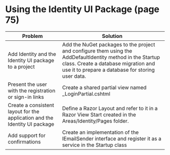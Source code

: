 # Using the Identity UI Package (page 75)

| Problem               | Solution |
| ----------------- | ------------ | 
|  Add Identity and the Identity UI package to a project  | Add the NuGet packages to the project and configure them using the AddDefaultIdentity method in the Startup class. Create a database migration and use it to prepare a database for storing user data. | 
|  Present the user with the registration or sign-in links  | Create a shared partial view named _LoginPartial.cshtml | 
|  Create a consistent layout for the application and the Identity UI package  |Define a Razor Layout and refer to it in a Razor View Start created in the Areas/Identity/Pages folder. | 
|  Add support for confirmations  | Create an implementation of the IEmailSender interface and register it as a service in the Startup class| 
